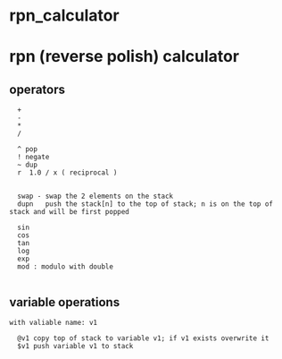 # rpn_calculator
# rpn (reverse polish) calculator

## operators
```
  + 
  - 
  * 
  /
 
  ^ pop 
  ! negate
  ~ dup 
  r  1.0 / x ( reciprocal )

 
  swap - swap the 2 elements on the stack
  dupn   push the stack[n] to the top of stack; n is on the top of stack and will be first popped
 
  sin 
  cos
  tan
  log
  exp
  mod : modulo with double
  
```
## variable operations
```
with valiable name: v1 

  @v1 copy top of stack to variable v1; if v1 exists overwrite it
  $v1 push variable v1 to stack
```
